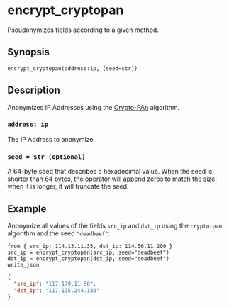 # encrypt_cryptopan

Pseudonymizes fields according to a given method.

## Synopsis

```tql
encrypt_cryptopan(address:ip, [seed=str])
```

## Description

Anonymizes IP Addresses using the 
[Crypto-PAn](https://en.wikipedia.org/wiki/Crypto-PAn) algorithm.

### `address: ip`

The IP Address to anonymize.

### `seed = str (optional)`

A 64-byte seed that describes a hexadecimal value. When the seed is shorter than
64 bytes, the operator will append zeros to match the size; when it is longer,
it will truncate the seed.

## Example

Anonymize all values of the fields `src_ip` and `dst_ip` using the
`crypto-pan` algorithm and the seed `"deadbeef"`:

```tql
from { src_ip: 114.13.11.35, dst_ip: 114.56.11.200 }
src_ip = encrypt_cryptopan(src_ip, seed="deadbeef")
dst_ip = encrypt_cryptopan(dst_ip, seed="deadbeef")
write_json
```

```json title="Anonymized"
{
  "src_ip": "117.179.11.60",
  "dst_ip": "117.135.244.180"
}
```
